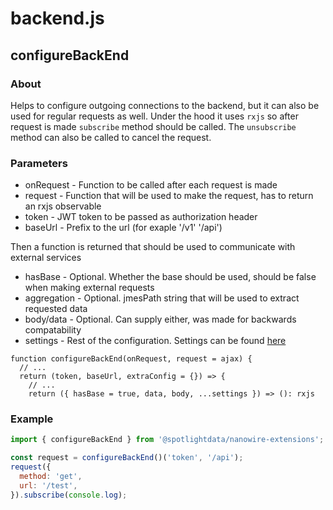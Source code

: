 # backend.js

## configureBackEnd

### About

Helps to configure outgoing connections to the backend, but it can also be used for regular requests as well.
Under the hood it uses `rxjs` so after request is made `subscribe` method should be called. The `unsubscribe` method can also be called to cancel the request.

### Parameters

- onRequest - Function to be called after each request is made
- request - Function that will be used to make the request, has to return an rxjs observable
- token - JWT token to be passed as authorization header
- baseUrl - Prefix to the url (for exaple '/v1' '/api')

Then a function is returned that should be used to communicate with external services

- hasBase - Optional. Whether the base should be used, should be false when making external requests
- aggregation - Optional. jmesPath string that will be used to extract requested data
- body/data - Optional. Can supply either, was made for backwards compatability
- settings - Rest of the configuration. Settings can be found [here](https://github.com/Reactive-Extensions/RxJS-DOM/blob/master/doc/operators/ajax.md)

```jasvasript
function configureBackEnd(onRequest, request = ajax) {
  // ...
  return (token, baseUrl, extraConfig = {}) => {
    // ...
    return ({ hasBase = true, data, body, ...settings }) => (): rxjs
```

### Example

```javascript
import { configureBackEnd } from '@spotlightdata/nanowire-extensions';

const request = configureBackEnd()('token', '/api');
request({
  method: 'get',
  url: '/test',
}).subscribe(console.log);
```
